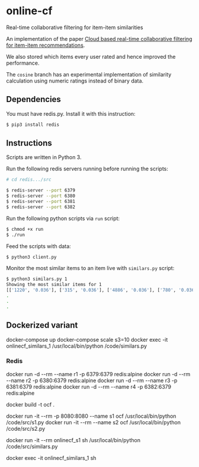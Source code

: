 # online-cf
Real-time collaborative filtering for item-item similarities

An implementation of the paper [Cloud based real-time collaborative filtering for item-item recommendations](http://dl.acm.org/citation.cfm?id=2577924).

We also stored which items every user rated and hence improved the performance.

The `cosine` branch has an experimental implementation of similarity calculation using numeric ratings instead of binary data.

## Dependencies
You must have redis.py. Install it with this instruction:
```sh
$ pip3 install redis
```

## Instructions
Scripts are written in Python 3.

Run the following redis servers running before running the scripts:
```sh
# cd redis.../src

$ redis-server --port 6379
$ redis-server --port 6380
$ redis-server --port 6381
$ redis-server --port 6382
```

Run the following python scripts via `run` script:
```sh
$ chmod +x run
$ ./run
```

Feed the scripts with data:
```sh
$ python3 client.py
```

Monitor the most similar items to an item live with `similars.py` script:
```sh
$ python3 similars.py 1
Showing the most similar items for 1
[['1220', '0.036'], ['315', '0.036'], ['4886', '0.036'], ['780', '0.036'], ['1923', '0.032'], ['586', '0.032'], ['4973', '0.030'], ['1198', '0.021'], ['457', '0.017'], ['296', '0.014']]
.
.
.
```

## Dockerized variant

docker-compose up
docker-compose scale s3=10
docker exec -it onlinecf_similars_1 /usr/local/bin/python /code/similars.py

### Redis

docker run -d --rm --name r1 -p 6379:6379 redis:alpine
docker run -d --rm --name r2 -p 6380:6379 redis:alpine
docker run -d --rm --name r3 -p 6381:6379 redis:alpine
docker run -d --rm --name r4 -p 6382:6379 redis:alpine

docker build -t ocf .

docker run -it --rm -p 8080:8080 --name s1 ocf /usr/local/bin/python /code/src/s1.py
docker run -it --rm --name s2 ocf /usr/local/bin/python /code/src/s2.py

docker run -it --rm onlinecf_s1 sh
/usr/local/bin/python /code/src/similars.py



docker exec -it onlinecf_similars_1 sh

